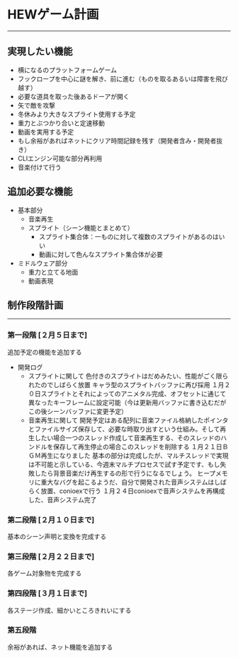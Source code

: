 # HEWゲーム計画
------
## 実現したい機能
- 横になるのプラットフォームゲーム
- フックロープを中心に謎を解き、前に進む（ものを取るあるいは障害を飛び越す）
- 必要な道具を取った後あるドーアが開く
- 矢で敵を攻撃
- 冬休みより大きなスプライト使用する予定
- 重力とぶつかり合いと定速移動
- 動画を実用する予定
- もし余裕があればネットにクリア時間記録を残す（開発者含み・開発者抜き）
- CLIエンジン可能な部分再利用
- 音楽付けて行う

## 追加必要な機能
- 基本部分
    - 音楽再生
    - スプライト（シーン機能とまとめて）
        - スプライト集合体：一ものに対して複数のスプライトがあるのはいい
        - 動画に対して色んなスプライト集合体が必要
- ミドルウェア部分
    - 重力と立てる地面
    - 動画表現

## 制作段階計画
------
### 第一段階    [２月５日まで]
追加予定の機能を追加する

- 開発ログ
    - スプライトに関して
        色付きのスプライトはだめみたい、性能がごく限られたのでしばらく放置
        キャラ型のスプライトバッファに再び採用
        １月２０日スプライトとそれによってのアニメタル完成、オフセットに通じて異なったキーフレームに設定可能（今は更新用バッファに書き込むだがこの後シーンバッファに変更予定）
    - 音楽再生に関して
        開発予定はある配列に音楽ファイル格納したポインタとファイルサイズ保存して、必要な時取り出すという仕組み。そして再生したい場合一つのスレッド作成して音楽再生する、そのスレッドのハンドルを保存して再生停止の場合このスレッドを削除する
        １月２１日ＢＧＭ再生になりました
        基本の部分は完成したが、マルチスレッドで実現は不可能と示している、今週末マルチプロセスで試す予定です、もし失敗したら背景音楽だけ再生するの形で行うになるでしょう。
        ヒープメモリに重大なバグを起こるようだ、自分で開発された音声システムはしばらく放置、conioexで行う
        １月２４日conioexで音声システムを再構成した、音声システム完了

### 第二段階    [２月１０日まで]
基本のシーン声明と変換を完成する

### 第三段階    [２月２２日まで]
各ゲーム対象物を完成する

### 第四段階    [３月１日まで]
各ステージ作成、細かいところきれいにする

### 第五段階
余裕があれば、ネット機能を追加する